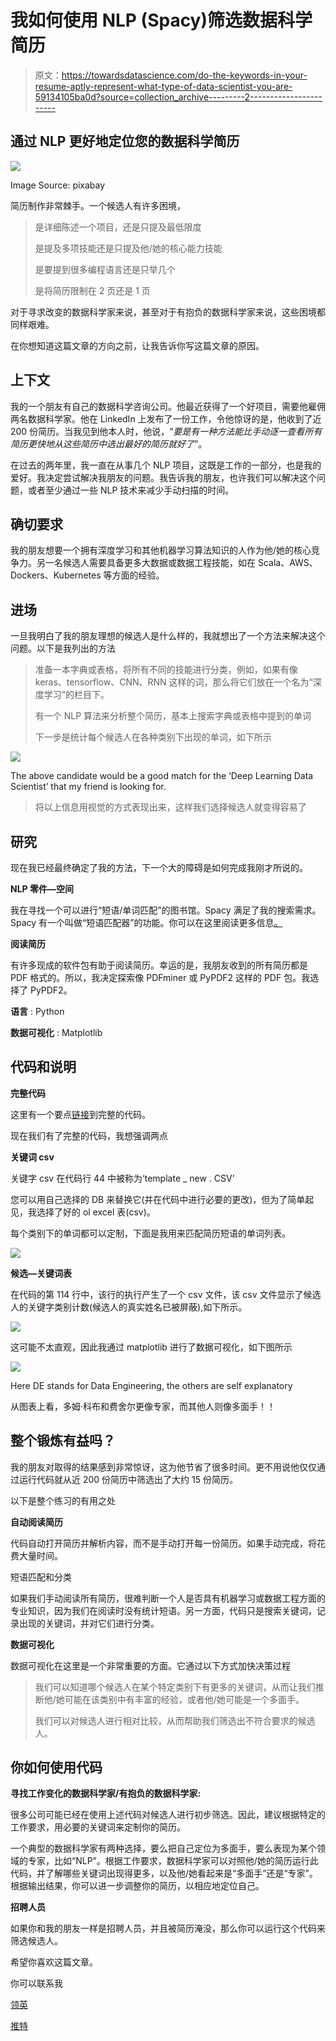 # 我如何使用 NLP (Spacy)筛选数据科学简历

> 原文：<https://towardsdatascience.com/do-the-keywords-in-your-resume-aptly-represent-what-type-of-data-scientist-you-are-59134105ba0d?source=collection_archive---------2----------------------->

## 通过 NLP 更好地定位您的数据科学简历

![](img/70e84ae3cc89afa61f376286ef8f1f97.png)

Image Source: pixabay

简历制作非常棘手。一个候选人有许多困境，

> 是详细陈述一个项目，还是只提及最低限度
> 
> 是提及多项技能还是只提及他/她的核心能力技能
> 
> 是要提到很多编程语言还是只举几个
> 
> 是将简历限制在 2 页还是 1 页

对于寻求改变的数据科学家来说，甚至对于有抱负的数据科学家来说，这些困境都同样艰难。

在你想知道这篇文章的方向之前，让我告诉你写这篇文章的原因。

## **上下文**

我的一个朋友有自己的数据科学咨询公司。他最近获得了一个好项目，需要他雇佣两名数据科学家。他在 LinkedIn 上发布了一份工作，令他惊讶的是，他收到了近 200 份简历。当我见到他本人时，他说，“*要是有一种方法能比手动逐一查看所有简历更快地从这些简历中选出最好的简历就好了*”。

在过去的两年里，我一直在从事几个 NLP 项目，这既是工作的一部分，也是我的爱好。我决定尝试解决我朋友的问题。我告诉我的朋友，也许我们可以解决这个问题，或者至少通过一些 NLP 技术来减少手动扫描的时间。

## **确切要求**

我的朋友想要一个拥有深度学习和其他机器学习算法知识的人作为他/她的核心竞争力。另一名候选人需要具备更多大数据或数据工程技能，如在 Scala、AWS、Dockers、Kubernetes 等方面的经验。

## **进场**

一旦我明白了我的朋友理想的候选人是什么样的，我就想出了一个方法来解决这个问题。以下是我列出的方法

> 准备一本字典或表格，将所有不同的技能进行分类，例如，如果有像 keras、tensorflow、CNN、RNN 这样的词，那么将它们放在一个名为“深度学习”的栏目下。
> 
> 有一个 NLP 算法来分析整个简历，基本上搜索字典或表格中提到的单词
> 
> 下一步是统计每个候选人在各种类别下出现的单词，如下所示

![](img/4f4cf806b0c7dc2b6dd7fe2a4f4a8148.png)

The above candidate would be a good match for the ‘Deep Learning Data Scientist’ that my friend is looking for.

> 将以上信息用视觉的方式表现出来，这样我们选择候选人就变得容易了

## **研究**

现在我已经最终确定了我的方法，下一个大的障碍是如何完成我刚才所说的。

**NLP 零件—空间**

我在寻找一个可以进行“短语/单词匹配”的图书馆。Spacy 满足了我的搜索需求。Spacy 有一个叫做“短语匹配器”的功能。你可以在这里阅读更多信息[。](https://spacy.io/api/phrasematcher)

**阅读简历**

有许多现成的软件包有助于阅读简历。幸运的是，我朋友收到的所有简历都是 PDF 格式的。所以，我决定探索像 PDFminer 或 PyPDF2 这样的 PDF 包。我选择了 PyPDF2。

**语言** : Python

**数据可视化** : Matplotlib

## **代码和说明**

**完整代码**

这里有一个要点[链接](https://gist.github.com/venkarafa/25a17956436b4cf9738ce722ea55aae6#file-resume-phrase-matcher-code)到完整的代码。

现在我们有了完整的代码，我想强调两点

**关键词 csv**

关键字 csv 在代码行 44 中被称为‘template _ new . CSV’

您可以用自己选择的 DB 来替换它(并在代码中进行必要的更改)，但为了简单起见，我选择了好的 ol excel 表(csv)。

每个类别下的单词都可以定制，下面是我用来匹配简历短语的单词列表。

![](img/dfc45f05569b2bcf1c962c5456436659.png)

**候选—关键词表**

在代码的第 114 行中，该行的执行产生了一个 csv 文件，该 csv 文件显示了候选人的关键字类别计数(候选人的真实姓名已被屏蔽),如下所示。

![](img/2ac541c6eca06c1c47b6355a778fefc5.png)

这可能不太直观，因此我通过 matplotlib 进行了数据可视化，如下图所示

![](img/cdbf7fb920ef502e4a3c0ca505e2123b.png)

Here DE stands for Data Engineering, the others are self explanatory

从图表上看，多姆·科布和费舍尔更像专家，而其他人则像多面手！！

## 整个锻炼有益吗？

我的朋友对取得的结果感到非常惊讶，这为他节省了很多时间。更不用说他仅仅通过运行代码就从近 200 份简历中筛选出了大约 15 份简历。

以下是整个练习的有用之处

**自动阅读简历**

代码自动打开简历并解析内容，而不是手动打开每一份简历。如果手动完成，将花费大量时间。

短语匹配和分类

如果我们手动阅读所有简历，很难判断一个人是否具有机器学习或数据工程方面的专业知识，因为我们在阅读时没有统计短语。另一方面，代码只是搜索关键词，记录出现的关键词，并对它们进行分类。

**数据可视化**

数据可视化在这里是一个非常重要的方面。它通过以下方式加快决策过程

> 我们可以知道哪个候选人在某个特定类别下有更多的关键词，从而让我们推断他/她可能在该类别中有丰富的经验，或者他/她可能是一个多面手。
> 
> 我们可以对候选人进行相对比较，从而帮助我们筛选出不符合要求的候选人。

## 你如何使用代码

**寻找工作变化的数据科学家/有抱负的数据科学家:**

很多公司可能已经在使用上述代码对候选人进行初步筛选。因此，建议根据特定的工作要求，用必要的关键词来定制你的简历。

一个典型的数据科学家有两种选择，要么把自己定位为多面手，要么表现为某个领域的专家，比如“NLP”。根据工作要求，数据科学家可以对照他/她的简历运行此代码，并了解哪些关键词出现得更多，以及他/她看起来是“多面手”还是“专家”。根据输出结果，你可以进一步调整你的简历，以相应地定位自己。

**招聘人员**

如果你和我的朋友一样是招聘人员，并且被简历淹没，那么你可以运行这个代码来筛选候选人。

希望你喜欢这篇文章。

你可以联系我

[领英](http://www.linkedin.com/in/venkat-raman-Analytics)

[推特](https://twitter.com/venksaiyan)